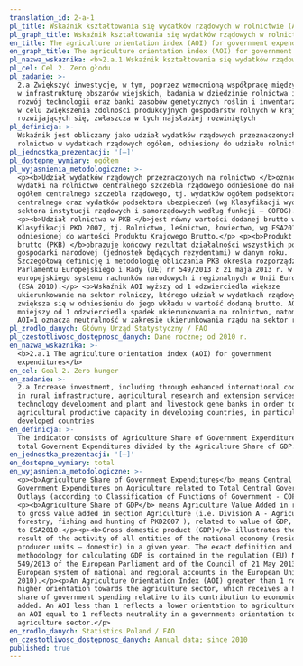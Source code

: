 ```yaml
---
translation_id: 2-a-1
pl_title: Wskaźnik kształtowania się wydatków rządowych w rolnictwie (AOI)
pl_graph_title: Wskaźnik kształtowania się wydatków rządowych w rolnictwie (AOI)
en_title: The agriculture orientation index (AOI) for government expenditures
en_graph_title: The agriculture orientation index (AOI) for government expenditures
pl_nazwa_wskaznika: <b>2.a.1 Wskaźnik kształtowania się wydatków rządowych w rolnictwie (AOI)</b>
pl_cel: Cel 2. Zero głodu
pl_zadanie: >-
  2.a Zwiększyć inwestycje, w tym, poprzez wzmocnioną współpracę międzynarodową,
  w infrastrukturę obszarów wiejskich, badania w dziedzinie rolnictwa i usług,
  rozwój technologii oraz banki zasobów genetycznych roślin i inwentarza żywego
  w celu zwiększenia zdolności produkcyjnych gospodarstw rolnych w krajach
  rozwijających się, zwłaszcza w tych najsłabiej rozwiniętych
pl_definicja: >-
  Wskaźnik jest obliczany jako udział wydatków rządowych przeznaczonych na
  rolnictwo w wydatkach rządowych ogółem, odniesiony do udziału rolnictwa w PKB.
pl_jednostka_prezentacji: '[–]'
pl_dostepne_wymiary: ogółem
pl_wyjasnienia_metodologiczne: >-
  <p><b>Udział wydatków rządowych przeznaczonych na rolnictwo </b>oznacza
  wydatki na rolnictwo centralnego szczebla rządowego odniesione do nakładów
  ogółem centralnego szczebla rządowego, tj. wydatków ogółem podsektora
  centralnego oraz wydatków podsektora ubezpieczeń (wg Klasyfikacji wydatków
  sektora instytucji rządowych i samorządowych według funkcji – COFOG).</p>
  <p><b>Udział rolnictwa w PKB </b>jest równy wartości dodanej brutto w sekcji A
  Klasyfikacji PKD 2007, tj. Rolnictwo, leśnictwo, łowiectwo, wg ESA2010
  odniesionej do wartości Produktu Krajowego Brutto.</p> <p><b>Produkt krajowy
  brutto (PKB) </b>obrazuje końcowy rezultat działalności wszystkich podmiotów
  gospodarki narodowej (jednostek będących rezydentami) w danym roku.
  Szczegółową definicję i metodologię obliczania PKB określa rozporządzenie
  Parlamentu Europejskiego i Rady (UE) nr 549/2013 z 21 maja 2013 r. w sprawie
  europejskiego systemu rachunków narodowych i regionalnych w Unii Europejskiej
  (ESA 2010).</p> <p>Wskaźnik AOI wyższy od 1 odzwierciedla większe
  ukierunkowanie na sektor rolniczy, którego udział w wydatkach rządowych
  zwiększa się w odniesieniu do jego wkładu w wartość dodaną brutto. AOI
  mniejszy od 1 odzwierciedla spadek ukierunkowania na rolnictwo, natomiast
  AOI=1 oznacza neutralność w zakresie ukierunkowania rządu na sektor rolny.</p>
pl_zrodlo_danych: Główny Urząd Statystyczny / FAO
pl_czestotliwosc_dostępnosc_danych: Dane roczne; od 2010 r.
en_nazwa_wskaznika: >-
  <b>2.a.1 The agriculture orientation index (AOI) for government
  expenditures</b>
en_cel: Goal 2. Zero hunger
en_zadanie: >-
  2.a Increase investment, including through enhanced international cooperation,
  in rural infrastructure, agricultural research and extension services,
  technology development and plant and livestock gene banks in order to enhance
  agricultural productive capacity in developing countries, in particular least
  developed countries
en_definicja: >-
  The indicator consists of Agriculture Share of Government Expenditures in the
  total Governent Expenditures divided by the Agriculture Share of GDP.
en_jednostka_prezentacji: '[–]'
en_dostepne_wymiary: total
en_wyjasnienia_metodologiczne: >-
  <p><b>Agriculture Share of Government Expenditures</b> means Central
  Government Expenditures on Agriculture related to Total Central Government
  Outlays (according to Classification of Functions of Government - COFOG).</p>
  <p><b>Agriculture Share of GDP</b> means Agriculture Value Added in relation
  to gross value added in section Agriculture (i.e. Division A - Agriculture,
  forestry, fishing and hunting of PKD2007 ), related to value of GDP, according
  to ESA2010.</p><p><b>Gross domestic product (GDP)</b> illustrates the final
  result of the activity of all entities of the national economy (resident
  producer units – domestic) in a given year. The exact definition and
  methodology for calculating GDP is contained in the regulation (EU) No
  549/2013 of the European Parliament and of the Council of 21 May 2013 on the
  European system of national and regional accounts in the European Union (ESA
  2010).</p><p>An Agriculture Orientation Index (AOI) greater than 1 reflects a
  higher orientation towards the agriculture sector, which receives a higher
  share of government spending relative to its contribution to economic value
  added. An AOI less than 1 reflects a lower orientation to agriculture, while
  an AOI equal to 1 reflects neutrality in a governments orientation to the
  agriculture sector.</p>
en_zrodlo_danych: Statistics Poland / FAO
en_czestotliwosc_dostępnosc_danych: Annual data; since 2010
published: true
---
```

